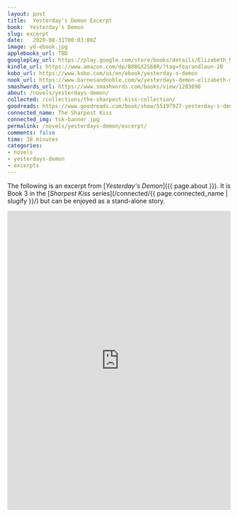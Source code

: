 ```yaml
---
layout: post
title:  Yesterday's Demon Excerpt
book:  Yesterday's Demon
slug: excerpt
date:   2020-08-31T00:03:00Z
image: yd-ebook.jpg
applebooks_url: TBD
googleplay_url: https://play.google.com/store/books/details/Elizabeth_Myles_Yesterday_s_Demon?id=HpChEAAAQBAJ
kindle_url: https://www.amazon.com/dp/B08GX2S68R/?tag=fearandlaun-20
kobo_url: https://www.kobo.com/us/en/ebook/yesterday-s-demon
nook_url: https://www.barnesandnoble.com/w/yesterdays-demon-elizabeth-myles/1142837181?ean=2940185675052
smashwords_url: https://www.smashwords.com/books/view/1283098
about: /novels/yesterdays-demon/
collected: /collections/the-sharpest-kiss-collection/
goodreads: https://www.goodreads.com/book/show/55197927-yesterday-s-demon
connected_name: The Sharpest Kiss
connected_img: tsk-banner.jpg
permalink: /novels/yesterdays-demon/excerpt/
comments: false
time: 38 minutes
categories: 
- novels
- yesterdays-demon
- excerpts
---
```


The following is an excerpt from [*Yesterday's Demon*]({{ page.about }}). It is Book 3 in the [*Sharpest Kiss* series](/connected/{{ page.connected_name | slugify }}/) but can be enjoyed as a stand-alone story. 

<iframe type="text/html" width="650" height="675" frameborder="0" allowfullscreen style="max-width:100%" src="https://read.amazon.com/kp/card?asin=B08GX2S68R&preview=inline&linkCode=kpe&ref_=cm_sw_r_kb_dp_X-NsFb8PG9YPW&tag=fearandlaun-20" ></iframe>
